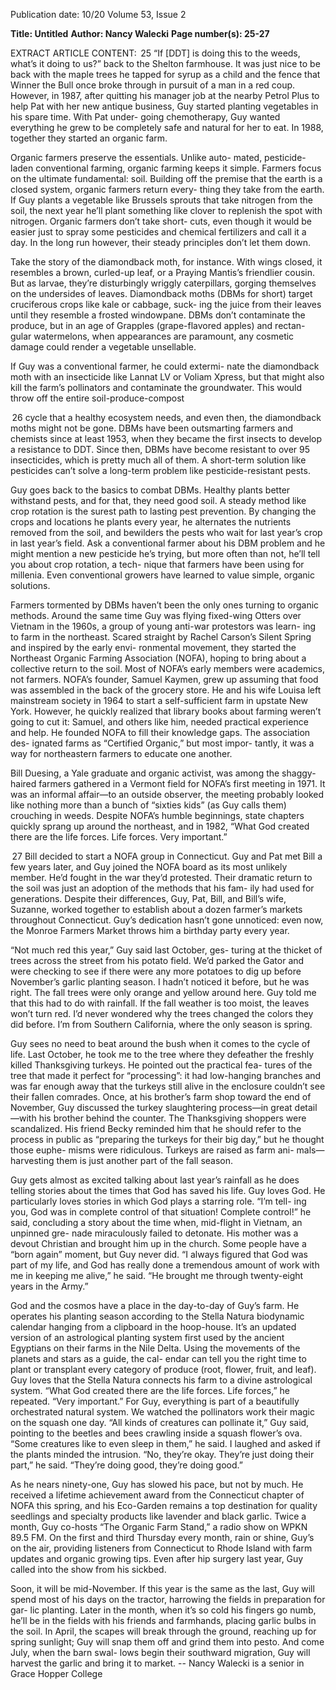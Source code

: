 Publication date: 10/20
Volume 53, Issue 2

**Title:  Untitled**
**Author: Nancy Walecki**
**Page number(s): 25-27**

EXTRACT ARTICLE CONTENT:
 25
“If [DDT] is doing this to the weeds, what’s it doing to us?”
back to the Shelton farmhouse. It was just nice to be 
back with the maple trees he tapped for syrup as a child 
and the fence that Winner the Bull once broke through 
in pursuit of a man in a red coup. However, in 1987, 
after quitting his manager job at the nearby Petrol Plus 
to help Pat with her new antique business, Guy started 
planting vegetables in his spare time. With Pat under-
going chemotherapy, Guy wanted everything he grew to 
be completely safe and natural for her to eat. In 1988, 
together they started an organic farm. 

Organic farmers preserve the essentials. Unlike auto-
mated, pesticide-laden conventional farming, organic 
farming keeps it simple. Farmers focus on the ultimate 
fundamental: soil. Building off the premise that the 
earth is a closed system, organic farmers return every-
thing they take from the earth. If Guy plants a vegetable 
like Brussels sprouts that take nitrogen from the soil, the 
next year he’ll plant something like clover to replenish 
the spot with nitrogen. Organic farmers don’t take short-
cuts, even though it would be easier just to spray some 
pesticides and chemical fertilizers and call it a day. In 
the long run however, their steady principles don’t let 
them down.

Take the story of the diamondback moth, for instance. 
With wings closed, it resembles a brown, curled-up leaf, or 
a Praying Mantis’s friendlier cousin. But as larvae, they’re 
disturbingly wriggly caterpillars, gorging themselves on 
the undersides of leaves. Diamondback moths (DBMs for 
short) target cruciferous crops like kale or cabbage, suck-
ing the juice from their leaves until they resemble a frosted 
windowpane. DBMs don’t contaminate the produce, but 
in an age of Grapples (grape-flavored apples) and rectan-
gular watermelons, when appearances are paramount, any 
cosmetic damage could render a vegetable unsellable.

If Guy was a conventional farmer, he could extermi-
nate the diamondback moth with an insecticide like 
Lannat LV or Voliam Xpress, but that might also kill the 
farm’s pollinators and contaminate the groundwater. 
This would throw off the entire soil-produce-compost 


 26
cycle that a healthy ecosystem needs, and even then, 
the diamondback moths might not be gone. DBMs have 
been outsmarting farmers and chemists since at least 
1953, when they became the first insects to develop a 
resistance to DDT. Since then, DBMs have become 
resistant to over 95 insecticides, which is pretty much 
all of them. A short-term solution like pesticides can’t 
solve a long-term problem like pesticide-resistant pests.

Guy goes back to the basics to combat DBMs. 
Healthy plants better withstand pests, and for that, they 
need good soil. A steady method like crop rotation is the 
surest path to lasting pest prevention. By changing the 
crops and locations he plants every year, he alternates 
the nutrients removed from the soil, and bewilders the 
pests who wait for last year’s crop in last year’s field. Ask 
a conventional farmer about his DBM problem and he 
might mention a new pesticide he’s trying, but more 
often than not, he’ll tell you about crop rotation, a tech-
nique that farmers have been using for millenia. Even 
conventional growers have learned to value simple, 
organic solutions.

Farmers tormented by DBMs haven’t been the only 
ones turning to organic methods. Around the same time 
Guy was flying fixed-wing Otters over Vietnam in the 
1960s, a group of young anti-war protestors was learn-
ing to farm in the northeast. Scared straight by Rachel 
Carson’s Silent Spring and inspired by the early envi-
ronmental movement, they started the Northeast 
Organic Farming Association (NOFA), hoping to bring 
about a collective return to the soil. Most of NOFA’s 
early members were academics, not farmers. NOFA’s 
founder, Samuel Kaymen, grew up assuming that food 
was assembled in the back of the grocery store. He and 
his wife Louisa left mainstream society in 1964 to start 
a self-sufficient farm in upstate New York. However, 
he quickly realized that library books about farming 
weren’t going to cut it: Samuel, and others like him, 
needed practical experience and help. He founded 
NOFA to fill their knowledge gaps. The association des-
ignated farms as “Certified Organic,” but most impor-
tantly, it was a way for northeastern farmers to educate 
one another. 

Bill Duesing, a Yale graduate and organic activist, 
was among the shaggy-haired farmers gathered in a 
Vermont field for NOFA’s first meeting in 1971. It was 
an informal affair—to an outside observer, the meeting 
probably looked like nothing more than a bunch of 
“sixties kids” (as Guy calls them) crouching in weeds. 
Despite NOFA’s humble beginnings, state chapters 
quickly sprang up around the northeast, and in 1982, 
“What God created there are the life forces. Life forces. Very important.”


 27
Bill decided to start a NOFA group in Connecticut. Guy 
and Pat met Bill a few years later, and Guy joined the 
NOFA board as its most unlikely member. He’d fought 
in the war they’d protested. Their dramatic return to the 
soil was just an adoption of the methods that his fam-
ily had used for generations. Despite their differences, 
Guy, Pat, Bill, and Bill’s wife, Suzanne, worked together 
to establish about a dozen farmer’s markets throughout 
Connecticut. Guy’s dedication hasn’t gone unnoticed: 
even now, the Monroe Farmers Market throws him a 
birthday party every year.

“Not much red this year,” Guy said last October, ges-
turing at the thicket of trees across the street from his 
potato field. We’d parked the Gator and were checking 
to see  if there were any more potatoes to dig up before 
November’s garlic planting season. I hadn’t noticed it 
before, but he was right. The fall trees were only orange 
and yellow around here. Guy told me that this had to 
do with rainfall. If the fall weather is too moist, the 
leaves won’t turn red. I’d never wondered why the trees 
changed the colors they did before. I’m from Southern 
California, where the only season is spring.

Guy sees no need to beat around the bush when it 
comes to the cycle of life. Last October, he took me 
to the tree where they defeather the freshly killed 
Thanksgiving turkeys. He pointed out the practical fea-
tures of the tree that made it perfect for “processing”: 
it had low-hanging branches and was far enough away 
that the turkeys still alive in the enclosure couldn’t see 
their fallen comrades. Once, at his brother’s farm shop 
toward the end of November, Guy discussed the turkey 
slaughtering process—in great detail—with his brother 
behind the counter. The Thanksgiving shoppers were 
scandalized. His friend Becky reminded him that he 
should refer to the process in public as “preparing the 
turkeys for their big day,” but he thought those euphe-
misms were ridiculous. Turkeys are raised as farm ani-
mals—harvesting them is just another part of the fall 
season.

Guy gets almost as excited talking about last year’s 
rainfall as he does telling stories about the times that 
God has saved his life. Guy loves God. He particularly 
loves stories in which God plays a starring role. “I’m tell-
ing you, God was in complete control of that situation! 
Complete control!” he said, concluding a story about 
the time when, mid-flight in Vietnam, an unpinned gre-
nade miraculously failed to detonate. His mother was 
a devout Christian and brought him up in the church. 
Some people have a “born again” moment, but Guy 
never did. “I always figured that God was part of my life, 
and God has really done a tremendous amount of work 
with me in keeping me alive,” he said. “He brought me 
through twenty-eight years in the Army.”

God and the cosmos have a place in the day-to-day of 
Guy’s farm. He operates his planting season according 
to the Stella Natura biodynamic calendar hanging from 
a clipboard in the hoop-house. It’s an updated version of 
an astrological planting system first used by the ancient 
Egyptians on their farms in the Nile Delta. Using the 
movements of the planets and stars as a guide, the cal-
endar can tell you the right time to plant or transplant 
every category of produce (root, flower, fruit, and leaf). 
Guy loves that the Stella Natura connects his farm to 
a divine astrological system. “What God created there 
are the life forces. Life forces,” he repeated. “Very 
important.” For Guy, everything is part of a beautifully 
orchestrated natural system. We watched the pollinators 
work their magic on the squash one day. “All kinds of 
creatures can pollinate it,” Guy said, pointing to the 
beetles and bees crawling inside a squash flower’s ova. 
“Some creatures like to even sleep in them,” he said. I 
laughed and asked if the plants minded the intrusion. 
“No, they’re okay. They’re just doing their part,” he said. 
“They’re doing good, they’re doing good.”

As he nears ninety-one, Guy has slowed his pace, but 
not by much. He received a lifetime achievement award 
from the Connecticut chapter of NOFA this spring, and 
his Eco-Garden remains a top destination for quality 
seedlings and specialty products like lavender and black 
garlic. Twice a month, Guy co-hosts “The Organic 
Farm Stand,” a radio show on WPKN 89.5 FM. On 
the first and third Thursday every month, rain or shine, 
Guy’s on the air, providing listeners from Connecticut 
to Rhode Island with farm updates and organic growing 
tips. Even after hip surgery last year, Guy called into the 
show from his sickbed. 

Soon, it will be mid-November. If this year is the 
same as the last, Guy will spend most of his days on 
the tractor, harrowing the fields in preparation for gar-
lic planting. Later in the month, when it’s so cold his 
fingers go numb, he’ll be in the fields with his friends 
and farmhands, placing garlic bulbs in the soil. In April, 
the scapes will break through the ground, reaching up 
for spring sunlight; Guy will snap them off and grind 
them into pesto. And come July, when the barn swal-
lows begin their southward migration, Guy will harvest 
the garlic and bring it to market.
-- Nancy Walecki is a 
senior in Grace Hopper College